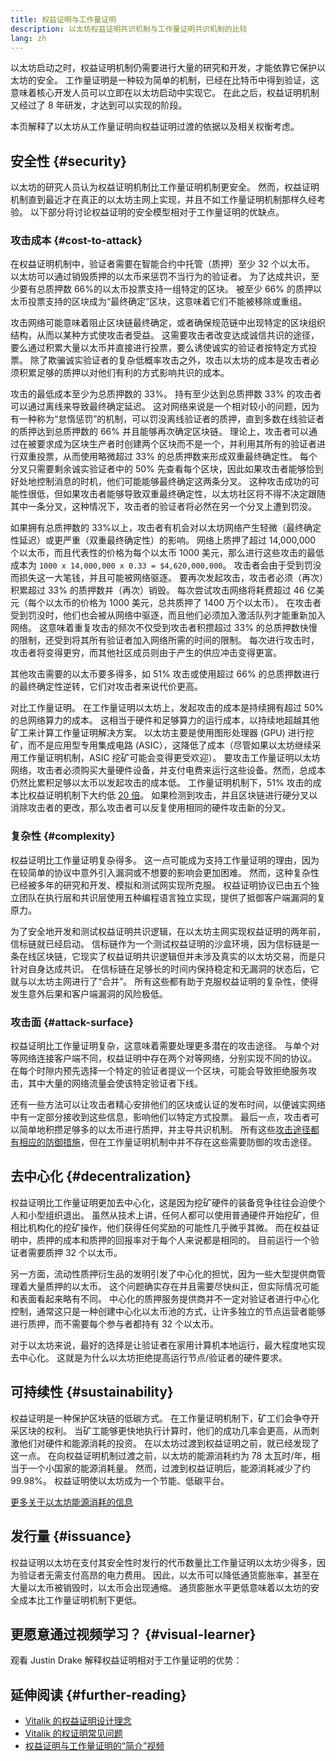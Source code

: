 ```yaml
---
title: 权益证明与工作量证明
description: 以太坊权益证明共识机制与工作量证明共识机制的比较
lang: zh
---
```


以太坊启动之时，权益证明机制仍需要进行大量的研究和开发，才能依靠它保护以太坊的安全。 工作量证明是一种较为简单的机制，已经在比特币中得到验证，这意味着核心开发人员可以立即在以太坊启动中实现它。 在此之后，权益证明机制又经过了 8 年研发，才达到可以实现的阶段。

本页解释了以太坊从工作量证明向权益证明过渡的依据以及相关权衡考虑。

## 安全性 {#security}

以太坊的研究人员认为权益证明机制比工作量证明机制更安全。 然而，权益证明机制直到最近才在真正的以太坊主网上实现，并且不如工作量证明机制那样久经考验。 以下部分将讨论权益证明的安全模型相对于工作量证明的优缺点。

### 攻击成本 {#cost-to-attack}

在权益证明机制中，验证者需要在智能合约中托管（质押）至少 32 个以太币。 以太坊可以通过销毁质押的以太币来惩罚不当行为的验证者。 为了达成共识，至少要有总质押数 66%的以太币投票支持一组特定的区块。 被至少 66% 的质押以太币投票支持的区块成为“最终确定”区块，这意味着它们不能被移除或重组。

攻击网络可能意味着阻止区块链最终确定，或者确保规范链中出现特定的区块组织结构，从而以某种方式使攻击者受益。 这需要攻击者改变达成诚信共识的途径，要么通过积累大量以太币并直接进行投票，要么诱使诚实的验证者按特定方式投票。 除了欺骗诚实验证者的复杂低概率攻击之外，攻击以太坊的成本是攻击者必须积累足够的质押以对他们有利的方式影响共识的成本。

攻击的最低成本至少为总质押数的 33%。 持有至少达到总质押数 33% 的攻击者可以通过离线来导致最终确定延迟。 这对网络来说是一个相对较小的问题，因为有一种称为“怠惰惩罚”的机制，可以罚没离线验证者的质押，直到多数在线验证者的质押达到总质押数的 66% 并且能够再次确定区块链。 理论上，攻击者可以通过在被要求成为区块生产者时创建两个区块而不是一个，并利用其所有的验证者进行双重投票，从而使用略微超过 33% 的总质押数来形成双重最终确定性。 每个分叉只需要剩余诚实验证者中的 50% 先查看每个区块，因此如果攻击者能够恰到好处地控制消息的时机，他们可能能够最终确定这两条分叉。 这种攻击成功的可能性很低，但如果攻击者能够导致双重最终确定性，以太坊社区将不得不决定跟随其中一条分叉，这种情况下，攻击者的验证者将必然在另一个分叉上遭到罚没。

如果拥有总质押数的 33%以上，攻击者有机会对以太坊网络产生轻微（最终确定性延迟）或更严重（双重最终确定性）的影响。 网络上质押了超过 14,000,000 个以太币，而且代表性的价格为每个以太币 1000 美元，那么进行这些攻击的最低成本为 `1000 x 14,000,000 x 0.33 = $4,620,000,000`。 攻击者会由于受到罚没而损失这一大笔钱，并且可能被网络驱逐。 要再次发起攻击，攻击者必须（再次）积累超过 33% 的质押数并（再次）销毁。 每次尝试攻击网络将耗费超过 46 亿美元（每个以太币的价格为 1000 美元，总共质押了 1400 万个以太币）。 在攻击者受到罚没时，他们也会被从网络中驱逐，而且他们必须加入激活队列才能重新加入网络。 这意味着重复攻击的频次不仅受到攻击者积攒超过 33% 的总质押数快慢的限制，还受到将其所有验证者加入网络所需的时间的限制。 每次进行攻击时，攻击者将变得更穷，而其他社区成员则由于产生的供应冲击变得更富。

其他攻击需要的以太币要多得多，如 51% 攻击或使用超过 66% 的总质押数进行的最终确定性逆转，它们对攻击者来说代价更高。

对比工作量证明。 在工作量证明以太坊上，发起攻击的成本是持续拥有超过 50% 的总网络算力的成本。 这相当于硬件和足够算力的运行成本，以持续地超越其他矿工来计算工作量证明解决方案。 以太坊主要是使用图形处理器 (GPU) 进行挖矿，而不是应用型专用集成电路 (ASIC），这降低了成本（尽管如果以太坊继续采用工作量证明机制，ASIC 挖矿可能会变得更受欢迎）。 要攻击工作量证明以太坊网络，攻击者必须购买大量硬件设备，并支付电费来运行这些设备。然而，总成本仍然比累积足够以太币以发起攻击的成本低。 工作量证明机制下，51% 攻击的成本比权益证明机制下大约低 [20 倍](https://youtu.be/1m12zgJ42dI?t=1562)。 如果检测到攻击，并且区块链进行硬分叉以消除攻击者的更改，那么攻击者可以反复使用相同的硬件攻击新的分叉。

### 复杂性 {#complexity}

权益证明比工作量证明复杂得多。 这一点可能成为支持工作量证明的理由，因为在较简单的协议中意外引入漏洞或不想要的影响会更加困难。 然而，这种复杂性已经被多年的研究和开发、模拟和测试网实现所克服。 权益证明协议已由五个独立团队在执行层和共识层使用五种编程语言独立实现，提供了抵御客户端漏洞的复原力。

为了安全地开发和测试权益证明共识逻辑，在以太坊主网实现权益证明的两年前，信标链就已经启动。 信标链作为一个测试权益证明的沙盒环境，因为信标链是一条在线区块链，它现实了权益证明共识逻辑但并未涉及真实的以太坊交易，而是只针对自身达成共识。 在信标链在足够长的时间内保持稳定和无漏洞的状态后，它就与以太坊主网进行了“合并”。 所有这些都有助于克服权益证明的复杂性，使得发生意外后果和客户端漏洞的风险极低。

### 攻击面 {#attack-surface}

权益证明比工作量证明复杂，这意味着需要处理更多潜在的攻击途径。 与单个对等网络连接客户端不同，权益证明中存在两个对等网络，分别实现不同的协议。 在每个时隙内预先选择一个特定的验证者提议一个区块，可能会导致拒绝服务攻击，其中大量的网络流量会使该特定验证者下线。

还有一些方法可以让攻击者精心安排他们的区块或认证的发布时间，以便诚实网络中有一定部分接收到这些信息，影响他们以特定方式投票。 最后一点，攻击者可以简单地积攒足够多的以太币进行质押，并主导共识机制。 所有这些[攻击途径都有相应的防御措施](/developers/docs/consensus-mechanisms/pos/attack-and-defense)，但在工作量证明机制中并不存在这些需要防御的攻击途径。

## 去中心化 {#decentralization}

权益证明比工作量证明更加去中心化，这是因为挖矿硬件的装备竞争往往会迫使个人和小型组织退出。 虽然从技术上讲，任何人都可以使用普通硬件开始挖矿，但相比机构化的挖矿操作，他们获得任何奖励的可能性几乎微乎其微。 而在权益证明中，质押的成本和质押的回报率对于每个人来说都是相同的。 目前运行一个验证者需要质押 32 个以太币。

另一方面，流动性质押衍生品的发明引发了中心化的担忧，因为一些大型提供商管理着大量质押的以太币。 这个问题确实存在并且需要尽快纠正，但实际情况可能和表面看起来略有不同。 中心化的质押服务提供商并不一定对验证者进行中心化控制，通常这只是一种创建中心化以太币池的方式，让许多独立的节点运营者能够进行质押，而不需要每个参与者都持有 32 个以太币。

对于以太坊来说，最好的选择是让验证者在家用计算机本地运行，最大程度地实现去中心化。 这就是为什么以太坊拒绝提高运行节点/验证者的硬件要求。

## 可持续性 {#sustainability}

权益证明是一种保护区块链的低碳方式。 在工作量证明机制下，矿工们会争夺开采区块的权利。 当矿工能够更快地执行计算时，他们的成功几率会更高，从而刺激他们对硬件和能源消耗的投资。 在以太坊过渡到权益证明之前，就已经发现了这一点。 在向权益证明机制过渡之前，以太坊的能源消耗约为 78 太瓦时/年，相当于一个小国家的能源消耗量。 然而，过渡到权益证明后，能源消耗减少了约 99.98%。 权益证明使以太坊成为一个节能、低碳平台。

[更多关于以太坊能源消耗的信息](/energy-consumption)

## 发行量 {#issuance}

权益证明以太坊在支付其安全性时发行的代币数量比工作量证明以太坊少得多，因为验证者无需支付高昂的电力费用。 因此，以太币可以降低通货膨胀率，甚至在大量以太币被销毁时，以太币会出现通缩。 通货膨胀水平更低意味着以太坊的安全成本比工作量证明机制下更低。

## 更愿意通过视频学习？ {#visual-learner}

观看 Justin Drake 解释权益证明相对于工作量证明的优势：

<YouTube id="1m12zgJ42dI" />

## 延伸阅读 {#further-reading}

- [Vitalik 的权益证明设计理念](https://medium.com/@VitalikButerin/a-proof-of-stake-design-philosophy-506585978d51)
- [Vitalik 的权证明常见问题](https://vitalik.ca/general/2017/12/31/pos_faq.html#what-is-proof-of-stake)
- [权益证明与工作量证明的“简介”视频](https://www.youtube.com/watch?v=M3EFi_POhps)
